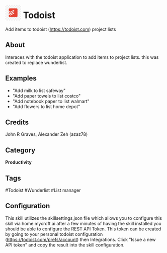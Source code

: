 # <img src="todoist.png" card_color="#40DBB0" width="50" height="50" style="vertical-align:bottom"/> Todoist
Add items to todoist (https://todoist.com) project lists

## About
Interaces with the todoist application to add items to project lists.  this was created to replace wunderlist.

## Examples
* "Add milk to list safeway"
* "Add paper towels to list costco"
* "Add notebook paper to list walmart"
* "Add flowers to list home depot"

## Credits
John R Graves, Alexander Zeh (azaz78)

## Category
**Productivity**

## Tags
#Todoist
#Wunderlist
#List manager

## Configuration
This skill utilizes the skillsettings.json file which allows you to configure this skill via home.mycroft.ai after a few minutes of having the skill installed you should be able to configure the REST API Token.
This token can be created by going to your personal todoist configuration (https://todoist.com/prefs/account) then Integrations.  Click "Issue a new API token" and copy the result into the skill configuration.
